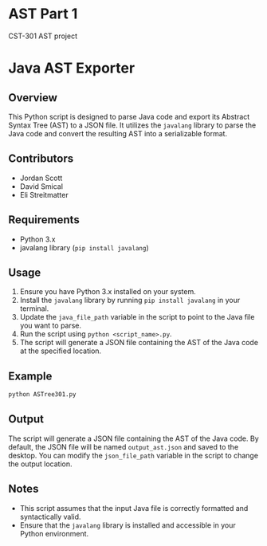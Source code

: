 # AST Part 1
 CST-301 AST project
# Java AST Exporter

## Overview
This Python script is designed to parse Java code and export its Abstract Syntax Tree (AST) to a JSON file. It utilizes the `javalang` library to parse the Java code and convert the resulting AST into a serializable format.

## Contributors
- Jordan Scott
- David Smical
- Eli Streitmatter

## Requirements
- Python 3.x
- javalang library (`pip install javalang`)

## Usage
1. Ensure you have Python 3.x installed on your system.
2. Install the `javalang` library by running `pip install javalang` in your terminal.
3. Update the `java_file_path` variable in the script to point to the Java file you want to parse.
4. Run the script using `python <script_name>.py`.
5. The script will generate a JSON file containing the AST of the Java code at the specified location.

## Example
```python
python ASTree301.py
```

## Output
The script will generate a JSON file containing the AST of the Java code. By default, the JSON file will be named `output_ast.json` and saved to the desktop. You can modify the `json_file_path` variable in the script to change the output location.

## Notes
- This script assumes that the input Java file is correctly formatted and syntactically valid.
- Ensure that the `javalang` library is installed and accessible in your Python environment.
